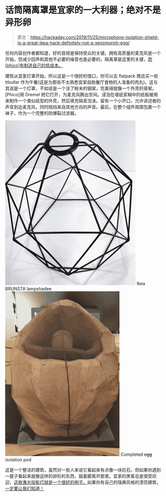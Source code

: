# 话筒隔离罩是宜家的一大利器；绝对不是异形卵

> 原文：<https://hackaday.com/2019/11/25/microphone-isolation-shield-is-a-great-ikea-hack-definitely-not-a-xenomorph-egg/>

任何内容创作者都知道，好的音频是保持受众的关键。拥有高质量的麦克风是一个开始，但减少回声和其他不必要的噪音也是必要的。隔离罩是这里的关键，[而[phico]有制造自己的低成本。](https://www.instructables.com/id/Microphone-Isolation-Shield/)

建筑从宜家灯罩开始，所以这是一个很好的借口，你可以去 flatpack 商店买一些 ttbullar 作为午餐(这是为那些不太熟悉宜家自助餐厅食物的人准备的肉丸)。这与其说是一个灯罩，不如说是一个涂了粉末的钢架，完美得就像一个外壳的骨架。[Phico]用 Dremel 把它打开，为麦克风腾出空间。浸泡在墙纸浆糊中的纸板被用来制作一个类似纸型的外壳，然后填充隔音泡沫。留有一个小开口，允许讲述者的声音到达麦克风，同时阻挡来自其他方向的声音。最后，在整个组件周围包裹一个袜子，作为一个完整的防爆裂过滤器。

 [![Ikea BRUNSTA lampshadee](img/a7d5b782f9dbfbc2f7812d8a3e14dc84.png "ikea-lamp-shade-becomes-microphone-isolation")](https://hackaday.com/2019/11/25/microphone-isolation-shield-is-a-great-ikea-hack-definitely-not-a-xenomorph-egg/ikea-lamp-shade-becomes-microphone-isolation/) Ikea BRUNSTA lampshadee [![Completed egg isolation pod](img/45523c5606067163071c0041901e6d21.png "ikea-microphone-isolation-hack")](https://hackaday.com/2019/11/25/microphone-isolation-shield-is-a-great-ikea-hack-definitely-not-a-xenomorph-egg/ikea-microphone-isolation-hack/) Completed ~~egg~~ isolation pod

这是一个整洁的建筑，虽然对一些人来说它看起来有点像一块巨石，但如果你遇到一屋子看起来就像这样的卵形的东西，踮着脚离开那里。宜家的黑客总是很受欢迎，[这款激光投影灯就是一个很好的例子。](https://hackaday.com/2018/05/16/ikea-lamp-with-raspberry-pi-as-the-smartest-bulb-in-the-house/)如果你有自己的瑞典风格的漂亮建筑，[一定要让我们知道！](http://hackaday.com/submit-a-tip)